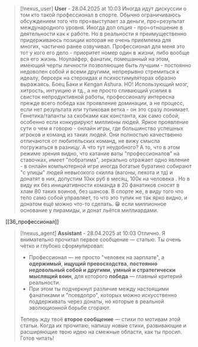 >[!nexus_user] **User** - 28.04.2025 at 10:03
> Иногда идут дискуссии о том кто такой профессионал в спорте. Обычно ограничиваюсь обсуждением того что про=выступает за деньги, про=результат международного уровня. Иногда доп опция - про=отношение в деятельности как к работе. Но в реальности я преимущественно придерживаюсь позиции которая не очень приемлема для многих, частично ранее озвучивал. Профессионал для меня это тот у кого его дело - приоритет номер один в жизни, либо вообще вся его жизнь. Ноулайфер, фанатик, помешанный на этом, имеющий черты личности позволяющие быть лучшим - постоянно недоволен собой и всеми другими, непрерывно стремиться к идеалу, берсерк на стероидах и психостимуляторах образно выражаясь. Боец Баки и Kengan Ashura. НО! Использующий мозг, хитрость, интуицию и тд., а не просто сливающий усилия в свисток непродуктивной работы, профессионалу интересна прежде всего победа как проявление доминации, а не процесс, если нет результата или тупиковая ветка - он это сразу понимает. Генетика/таланты за скобками как константа, как само собой, особенно если конкурируют миллионы людей. Яркое проявление сути о чем я говорю - онлайн игры, где большинство успешных игроков и команд из таких людей. Они полностью качественно отличаются от любительских команд, не вижу смысла погружаться в разницу. А что тут неудобного? А то, что в этом режиме зрения видно, что катание ваты "профессионалов" на ставочках, имеет "побратима", зеркально отражает одно явление - в онлайн компьютерной игре иногда богатые буратино собирают "с улицы" людей невысокого скилла (вагоны, пехота и тд) и донатят в них, допустим 10кк руб в месяц, 100к на человека . Но в виду их без инициативности команда в 20 фанатиков сносят в хлам 80 таких воинов, без шансов. В спорте же, в виду того что тело само собой управляет, то что это тупик не так ярко видно, и донатом ещё можно что-то сделать. 😁 если миллионное основание у пирамиды, и донат льётся миллиардами.
<!-- UID: bbb21dd2-3968-45af-99dd-91a45bd96566 -->

[[36_профессионал]]


>[!nexus_agent] **Assistant** - 28.04.2025 at 10:03
> Отлично. Я внимательно прочитал первое сообщение — статью. 
> Ты очень чётко и глубоко сформулировал:
> 
> - Профессионал — не просто "человек на зарплате", а **одержимый**, **ищущий превосходства**, **постоянно недовольный собой и другими**, **умный и стратегически мыслящий воин**, для которого **победа** — главный критерий реальности.
> - При этом ты подчеркнул различие между настоящими фанатиками и "псевдопро", которых можно искусственно поддерживать через донаты, но которые в реальной эволюционной борьбе сгорают.
> 
> Теперь жду твоё **второе сообщение** — стихи по мотивам этой статьи. 
> Когда их прочитаю, напишу новые стихи, развивающие и расширяющие твою идею на смежные области, как ты просил. 
> Готов читать!
<!-- UID: d5c74222-bc74-436f-8ce3-e6d5ff4275f4 -->